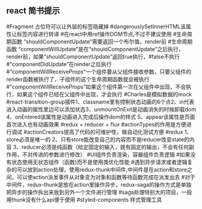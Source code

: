## react  简书提示
#Fragment 占位符可以让外层的标签隐藏掉
#dangerouslySetInnerHTML该属性让标签内容进行转译
#在react中用ref操作DOM节点,不过不建议使用
#生命周期函数 “shouldComponentUpdate”需要返回一个布尔值，render前
#生命周期函数 “componentWillUpdate”是在“shouldComponentUpdate”之后执行，render前，如果“shouldComponentUpdate”返回true执行，#false不执行
#“componentDidUpdate”在render之后执行
#“componentWillReceiveProps”一个组件要从父组件接收参数，只要父组件的render函数被执行了，子组件的这个生命周期函数就会被执行
#“componentWillReceiveProps”如果这个组件第一次在父组件中出现，不会执行，如果这个组件已经在父组件中出现，才会执行
#Charles是模拟数据的mock
#react-transition-group插件1、classname里有控制状态动画的6个点2、in代表进入动画的属性里边可以添加状态3、unmountOnExit是动画消失的时候卸载dom 4、onEntered该属性是动画进入完成后操作dom的样式 5、appear该属性是页面首次进入也有动画效果
#redux = reducer + flux
#actionTypes的作用是方便进行调试
#actionCreators提高了代码的可维护性，做自动化测试方便
#redux 1、store必须是唯一的 2、只有store能改变自己的内容而不是reducer改变state的内容 3、reducer必须是纯函数（给定固定的输入，就有固定的输出，不会有任何副作用，不对传进的参数进行修改）
#UI组件负责渲染，容器组件负责逻辑
#如果没有状态使用无状态组件（函数)而不是使用类优化性能
#遇到异步请求或者逻辑复杂的可以放到action处理，使用redux-thunk中间件,中间件是在action和store之间，可以使action派发事件从对象变为对象和函数等待函数完成在派发出去
#对于中间件，redux-thunk是放在action里操作异步，redux-saga的操作方式是单独把异步的操作拆出来放到另外一个文件进行管理
#saga处理特别大的项目，一般用thunk没有什么api便于使用
#styled-components 样式管理工具